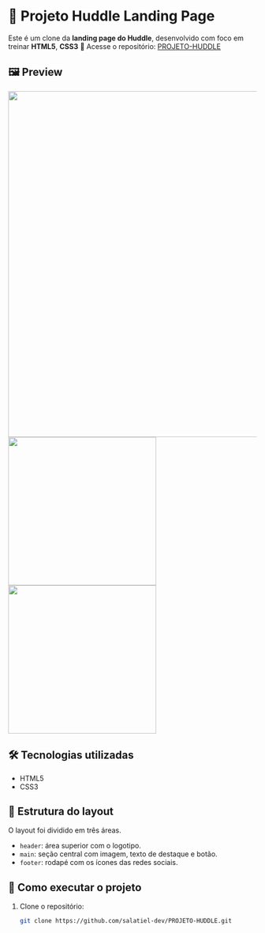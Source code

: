 # 💬 Projeto Huddle Landing Page

Este é um clone da **landing page do Huddle**, desenvolvido com foco em treinar **HTML5**, **CSS3**
🔗 Acesse o repositório: [PROJETO-HUDDLE](https://github.com/salatiel-dev/PROJETO-HUDDLE)

## 🖼️ Preview

<div>
  <img src="https://github.com/user-attachments/assets/319b262a-591e-430c-81b7-17f410b1eff9" width="700" />
</div>
<div>
  <img src="![Image](https://github.com/user-attachments/assets/cd924599-9b20-4ee9-9af4-2356704d3543)"  width="300" />
</div>
<div>
  <img src="![Image](https://github.com/user-attachments/assets/b18e3fd6-0c56-4232-8a35-237c24037630)" width="300" />
</div>

## 🛠️ Tecnologias utilizadas

- HTML5
- CSS3

## 🧱 Estrutura do layout

O layout foi dividido em três áreas.

- `header`: área superior com o logotipo.
- `main`: seção central com imagem, texto de destaque e botão.
- `footer`: rodapé com os ícones das redes sociais.

## 🚀 Como executar o projeto

1. Clone o repositório:
   ```bash
   git clone https://github.com/salatiel-dev/PROJETO-HUDDLE.git
